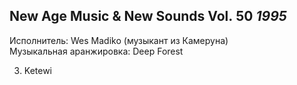 ## New Age Music & New Sounds Vol. 50 *1995*

Исполнитель: Wes Madiko (музыкант из Камеруна)  
Музыкальная аранжировка: Deep Forest

3. Ketewi
